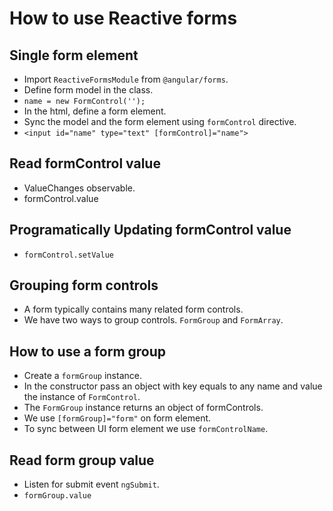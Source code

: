 # How to use Reactive forms

## Single form element

- Import `ReactiveFormsModule` from `@angular/forms`.
- Define form model in the class.
- `name = new FormControl('');`
- In the html, define a form element.
- Sync the model and the form element using `formControl` directive.
- `<input id="name" type="text" [formControl]="name">`

## Read formControl value

- ValueChanges observable.
- formControl.value

## Programatically Updating formControl value

- `formControl.setValue`

## Grouping form controls

- A form typically contains many related form controls.
- We have two ways to group controls. `FormGroup` and `FormArray`.

## How to use a form group

- Create a `formGroup` instance.
- In the constructor pass an object with key equals to any name and value the instance of `FormControl`.
- The `FormGroup` instance returns an object of formControls.
- We use `[formGroup]="form"` on form element.
- To sync between UI form element we use `formControlName`.

## Read form group value

- Listen for submit event `ngSubmit`.
- `formGroup.value`

